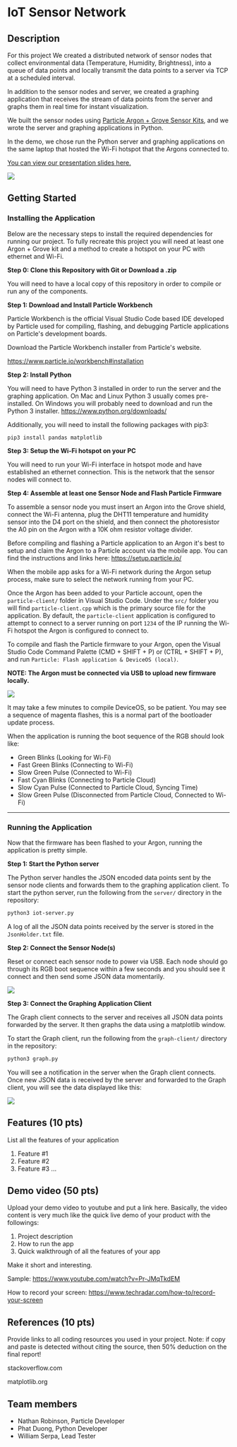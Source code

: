 # IoT Sensor Network

## Description

For this project We created a distributed network of sensor nodes that collect environmental data (Temperature, Humidity, Brightness), into a queue of data points and locally transmit the data points to a server via TCP at a scheduled interval.

In addition to the sensor nodes and server, we created a graphing application that receives the stream of data points from the server and graphs them in real time for instant visualization.

We built the sensor nodes using [Particle Argon + Grove Sensor Kits](https://store.particle.io/products/iot-starter-kit), and we wrote the server and graphing applications in Python.

In the demo, we chose run the Python server and graphing applications on the same laptop that hosted the Wi-Fi hotspot that the Argons connected to.

[You can view our presentation slides here.](https://docs.google.com/presentation/d/1UNs1KHNIKJGHQrwOq8KRXnI_WiBQlWs4qDYuLd9ZOwg/edit?usp=sharing)

![](images/sensor-node.jpg)



## Getting Started

### Installing the Application

Below are the necessary steps to install the required dependencies for running our project. To fully recreate this project you will need at least one Argon + Grove kit and a method to create a hotspot on your PC with ethernet and Wi-Fi.

**Step 0: Clone this Repository with Git or Download a .zip**

You will need to have a local copy of this repository in order to compile or run any of the components.

**Step 1: Download and Install Particle Workbench**

Particle Workbench is the official Visual Studio Code based IDE developed by Particle used for compiling, flashing, and debugging Particle applications on Particle's development boards.

Download the Particle Workbench installer from Particle's website.

https://www.particle.io/workbench#installation

**Step 2: Install Python**

You will need to have Python 3 installed in order to run the server and the graphing application. On Mac and Linux Python 3 usually comes pre-installed. On Windows you will probably need to download and run the Python 3 installer. https://www.python.org/downloads/

Additionally, you will need to install the following packages with pip3:

```
pip3 install pandas matplotlib
```

**Step 3: Setup the Wi-Fi hotspot on your PC**

You will need to run your Wi-Fi interface in hotspot mode and have established an ethernet connection. This is the network that the sensor nodes will connect to.

**Step 4: Assemble at least one Sensor Node and Flash Particle Firmware**

To assemble a sensor node you must insert an Argon into the Grove shield, connect the Wi-Fi antenna, plug the DHT11 temperature and humidity sensor into the D4 port on the shield, and then connect the photoresistor the A0 pin on the Argon with a 10K ohm resistor voltage divider.

Before compiling and flashing a Particle application to an Argon it's best to setup and claim the Argon to a Particle account via the mobile app. You can find the instructions and links here: https://setup.particle.io/

When the mobile app asks for a Wi-Fi network during the Argon setup process, make sure to select the network running from your PC.

Once the Argon has been added to your Particle account, open the `particle-client/` folder in Visual Studio Code. Under the `src/` folder you will find `particle-client.cpp` which is the primary source file for the application. By default, the `particle-client` application is configured to attempt to connect to a server running on port `1234` of the IP running the Wi-Fi hotspot the Argon is configured to connect to.

To compile and flash the Particle firmware to your Argon, open the Visual Studio Code Command Palette (CMD + SHIFT + P) or (CTRL + SHIFT + P), and run `Particle: Flash application & DeviceOS (local)`.

**NOTE: The Argon must be connected via USB to upload new firmware locally.**

![](images/command-palette.png)

It may take a few minutes to compile DeviceOS, so be patient. You may see a sequence of magenta flashes, this is a normal part of the bootloader update process.

When the application is running the boot sequence of the RGB should look like:

* Green Blinks (Looking for Wi-Fi)
* Fast Green Blinks (Connecting to Wi-Fi)
* Slow Green Pulse (Connected to Wi-Fi)
* Fast Cyan Blinks (Connecting to Particle Cloud)
* Slow Cyan Pulse (Connected to Particle Cloud, Syncing Time)
* Slow Green Pulse (Disconnected from Particle Cloud, Connected to Wi-Fi)

---

### Running the Application

Now that the firmware has been flashed to your Argon, running the application is pretty simple.

**Step 1: Start the Python server**

The Python server handles the JSON encoded data points sent by the sensor node clients and forwards them to the graphing application client. To start the python server, run the following from the `server/` directory in the repository:

```bash
python3 iot-server.py
```

A log of all the JSON data points received by the server is stored in the `JsonHolder.txt` file.

**Step 2: Connect the Sensor Node(s)**

Reset or connect each sensor node to power via USB. Each node should go through its RGB boot sequence within a few seconds and you should see it connect and then send some JSON data momentarily.

![](images/server0.png)

**Step 3: Connect the Graphing Application Client**

The Graph client connects to the server and receives all JSON data points forwarded by the server. It then graphs the data using a matplotlib window.

To start the Graph client, run the following from the `graph-client/` directory in the repository:

```bash
python3 graph.py
```

You will see a notification in the server when the Graph client connects. Once new JSON data is received by the server and forwarded to the Graph client, you will see the data displayed like this:

![](images/graph.png)

## Features (10 pts)
List all the features of your application
1. Feature #1
2. Feature #2
3. Feature #3 
...

## Demo video (50 pts)

Upload your demo video to youtube and put a link here. Basically, the video content is very much like the quick live demo of your product with the followings:
1. Project description
2. How to run the app
3. Quick walkthrough of all the features of your app

Make it short and interesting.

Sample: https://www.youtube.com/watch?v=Pr-JMqTkdEM

How to record your screen: https://www.techradar.com/how-to/record-your-screen

## References (10 pts)

Provide links to all coding resources you used in your project. Note: if copy and paste is detected without citing the source, then 50% deduction on the final report!

stackoverflow.com

matplotlib.org

## Team members

* Nathan Robinson, Particle Developer
* Phat Duong, Python Developer
* William Serpa, Lead Tester

